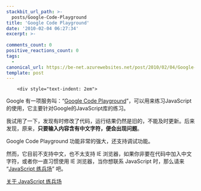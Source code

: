 ```yaml
---
stackbit_url_path: >-
  posts/Google-Code-Playground
title: 'Google Code Playground'
date: '2010-02-04 06:27:34'
excerpt: >-
  
comments_count: 0
positive_reactions_count: 0
tags: 
  - 
canonical_url: https://be-net.azurewebsites.net/post/2010/02/04/Google-Code-Playground
template: post
---
```


        <div style="text-indent: 2em">
<p>Google 有一项服务叫：“<a title="Google Code Playground" target="_blank" href="http://code.google.com/apis/ajax/playground">Google Code Playground</a>”，可以用来练习JavaScript的使用，它主要针对Google的JavaScript库的练习。</p>
<p>我试用了一下，发现有时修改了代码，运行结果仍然是旧的，不能及时更新。后来发现，原来，<strong>只要输入内容含有中文字符，便会出现问题</strong>。</p>
<p>Google Code Playground 功能非常的强大，还支持调试功能。</p>
<p>然而，它目前不支持中文，也不太支持 IE 浏览器，如果你非要在代码中加入中文字符，或者你一直习惯使用 IE 浏览器，当你想联系 JavaScript 时，那么请来 “<a title="涂鸦  JavaScript 练兵场" target="_blank" href="http://www.myfootprints.cn/JavaScript/Default.asp">JavaScript 练兵场</a>” 吧。</p>
<p><a title="关于涂鸦 JavaScript 练兵场" target="_blank" href="http://www.myfootprints.cn/blog/post/9.html">关于 JavaScript 练兵场</a></p>
</div>
      